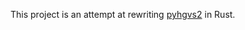 This project is an attempt at rewriting [pyhgvs2](https://github.com/SACGF/hgvs/tree/master) in Rust.